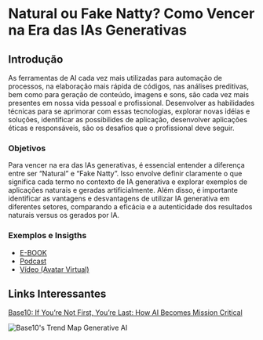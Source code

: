 # Natural ou Fake Natty? Como Vencer na Era das IAs Generativas

## Introdução

As ferramentas de AI cada vez mais utilizadas para automação de processos, na elaboração mais rápida de códigos, nas análises preditivas, bem como para geração de conteúdo, imagens e sons, são cada vez mais presentes em nossa vida pessoal e profissional. Desenvolver as habilidades técnicas para se aprimorar com essas tecnologias, explorar novas idéias e soluções, identificar as possibilides de aplicação, desenvolver aplicações éticas e responsáveis, são os desafios que o profissional deve seguir.


### Objetivos

Para vencer na era das IAs generativas, é essencial entender a diferença entre ser “Natural” e “Fake Natty”. Isso envolve definir claramente o que significa cada termo no contexto de IA generativa e explorar exemplos de aplicações naturais e geradas artificialmente. Além disso, é importante identificar as vantagens e desvantagens de utilizar IA generativa em diferentes setores, comparando a eficácia e a autenticidade dos resultados naturais versus os gerados por IA.



### Exemplos e Insigths

- [E-BOOK](/exemplos/E-BOOK.md)
- [Podcast](/exemplos/PODCAST.md)
- [Vídeo (Avatar Virtual)](/exemplos/VIDEO.md)

## Links Interessantes

[Base10: If You’re Not First, You’re Last: How AI Becomes Mission Critical](https://base10.vc/post/generative-ai-mission-critical/)

![Base10's Trend Map Generative AI](https://github.com/digitalinnovationone/lab-natty-or-not/assets/730492/f4df26e8-f8f7-4419-8252-c69d73ea930c)

